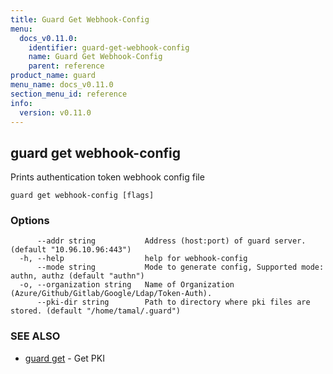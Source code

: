 ```yaml
---
title: Guard Get Webhook-Config
menu:
  docs_v0.11.0:
    identifier: guard-get-webhook-config
    name: Guard Get Webhook-Config
    parent: reference
product_name: guard
menu_name: docs_v0.11.0
section_menu_id: reference
info:
  version: v0.11.0
---
```


## guard get webhook-config

Prints authentication token webhook config file

```
guard get webhook-config [flags]
```

### Options

```
      --addr string           Address (host:port) of guard server. (default "10.96.10.96:443")
  -h, --help                  help for webhook-config
      --mode string           Mode to generate config, Supported mode: authn, authz (default "authn")
  -o, --organization string   Name of Organization (Azure/Github/Gitlab/Google/Ldap/Token-Auth).
      --pki-dir string        Path to directory where pki files are stored. (default "/home/tamal/.guard")
```

### SEE ALSO

* [guard get](/docs/v0.11.0/reference/guard_get)	 - Get PKI

